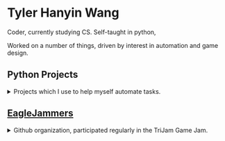 # Tyler Hanyin Wang

Coder, currently studying CS. Self-taught in python,  

Worked on a number of things, driven by interest in automation and game design.
 
## Python Projects

<details>

<summary> Projects which I use to help myself automate tasks.
</summary>

<h3><a href="https://github.com/Clockknight/album-downloader">ALBUM DOWNLOADER
</a>
</h3>

<details>
<summary>Downloads songs based on information available on <a href="http://Discogs.com">Discogs</a>.
</summary>


</details>

<h3>[DECKBOX EXPORTER](https://github.com/Clockknight/deckbox-exporter)
</h3>

<details>
<summary>Takes a .csv from Deckbox, and updates your TCGPlayer Seller Inventory to match.
</summary>

Was very useful when trying to export your inventory of Magic: The Gathering cards from the Deckbox site to TCGPlayer, if you're looking to sell some of your collection.


</details>

<h3>[GUI IMAGE SORTER](https://github.com/Clockknight/gui-image-sorter)
</h3>

<details>
<summary> 
</summary>


</details>

<h3>[DAILY COUNTDOWN TIMER](https://github.com/Clockknight/daily-countdown-timer)
</h3>

<details>
<summary> Code to be a companion to a Rainmeter extension. Resets the extension's timer daily.
</summary>

Daily Countdown Timer is intended to specifically work with the Rainmeter extension "Magnumizer's Countdown Timer", that will update the date to today, leaving the time untouched.
This program will prompt for a location of the timer settings, if it doesn't already have a location saved. It'll save it by putting it to a .txt file in the same directory as the script.
</details>

<h3>[FILE RAISER](https://github.com/Clockknight/file-raiser)
</h3>

<details>
<summary> File Raiser will recursively search for any files in a directory and its subdirectories, moving them up to the initial directory. 
</summary>

</details>

</details>

## [EagleJammers](https://github.com/EagleJammers)

<details>
<summary>Github organization, participated regularly in the TriJam Game Jam. 
</summary>

So far nothing submittable has been produced. However, we are still experimenting, and are always excited to present the ideas we come up with!

Prototype source codes are available on the appropriate repositories.

</details>

